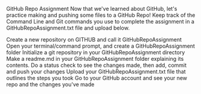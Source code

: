 GitHub Repo Assignment
Now that we've learned about GitHub, let's practice making and pushing some files to a GitHub Repo! Keep track of the Command Line and Git commands you use to complete the assignment in a GitHubRepoAssignment.txt file and upload below.

Create a new repository on GITHUB and call it GitHubRepoAssignment
Open your terminal/command prompt, and create a GitHubRepoAssignment folder
Initialize a git repository in your GitHubRepoAssignment directory
Make a readme.md in your GitHubRepoAssignment folder explaining its contents.
Do a status check to see the changes made, then add, commit and push your changes
Upload your GitHubRepoAssignment.txt file that outlines the steps you took
Go to your GitHub account and see your new repo and the changes you've made

